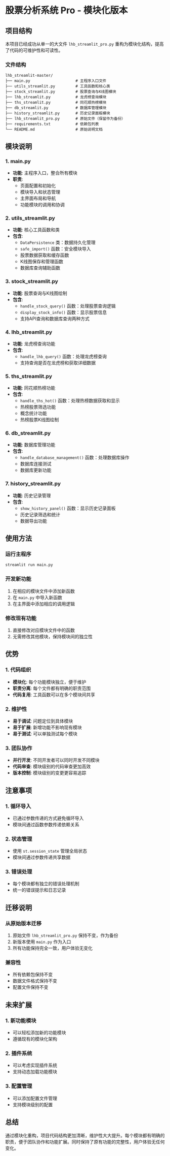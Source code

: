 # 股票分析系统 Pro - 模块化版本

## 项目结构

本项目已经成功从单一的大文件 `lhb_streamlit_pro.py` 重构为模块化结构，提高了代码的可维护性和可读性。

### 文件结构

```
lhb_streamlit-master/
├── main.py                    # 主程序入口文件
├── utils_streamlit.py         # 工具函数和核心类
├── stock_streamlit.py         # 股票查询与K线图模块
├── lhb_streamlit.py           # 龙虎榜查询模块
├── ths_streamlit.py           # 同花顺热榜模块
├── db_streamlit.py            # 数据库管理模块
├── history_streamlit.py       # 历史记录面板模块
├── lhb_streamlit_pro.py       # 原始文件（保留作为备份）
├── requirements.txt           # 依赖包列表
└── README.md                  # 原始说明文档
```

## 模块说明

### 1. main.py
- **功能**: 主程序入口，整合所有模块
- **职责**: 
  - 页面配置和初始化
  - 模块导入和状态管理
  - 主界面布局和导航
  - 功能模块的调用和协调

### 2. utils_streamlit.py
- **功能**: 核心工具函数和类
- **包含**:
  - `DataPersistence` 类：数据持久化管理
  - `safe_import()` 函数：安全模块导入
  - 股票数据获取和缓存函数
  - K线图保存和管理函数
  - 数据库查询辅助函数

### 3. stock_streamlit.py
- **功能**: 股票查询与K线图绘制
- **包含**:
  - `handle_stock_query()` 函数：处理股票查询逻辑
  - `display_stock_info()` 函数：显示股票信息
  - 支持API查询和数据库查询两种方式

### 4. lhb_streamlit.py
- **功能**: 龙虎榜查询功能
- **包含**:
  - `handle_lhb_query()` 函数：处理龙虎榜查询
  - 支持查询是否在龙虎榜和获取详细数据

### 5. ths_streamlit.py
- **功能**: 同花顺热榜功能
- **包含**:
  - `handle_ths_hot()` 函数：处理热榜数据获取和显示
  - 热榜股票筛选功能
  - 概念统计功能
  - 热榜股票K线图绘制

### 6. db_streamlit.py
- **功能**: 数据库管理功能
- **包含**:
  - `handle_database_management()` 函数：处理数据库操作
  - 数据库连接测试
  - 数据库更新功能

### 7. history_streamlit.py
- **功能**: 历史记录管理
- **包含**:
  - `show_history_panel()` 函数：显示历史记录面板
  - 历史记录筛选和统计
  - 数据导出功能

## 使用方法

### 运行主程序
```bash
streamlit run main.py
```

### 开发新功能
1. 在相应的模块文件中添加新函数
2. 在 `main.py` 中导入新函数
3. 在主界面中添加相应的调用逻辑

### 修改现有功能
1. 直接修改对应模块文件中的函数
2. 无需修改其他模块，保持模块间的独立性

## 优势

### 1. 代码组织
- **模块化**: 每个功能模块独立，便于维护
- **职责分离**: 每个文件都有明确的职责范围
- **代码复用**: 工具函数可以在多个模块间共享

### 2. 维护性
- **易于调试**: 问题定位到具体模块
- **易于扩展**: 新增功能不影响现有模块
- **易于测试**: 可以单独测试每个模块

### 3. 团队协作
- **并行开发**: 不同开发者可以同时开发不同模块
- **代码审查**: 模块级别的代码审查更加高效
- **版本控制**: 模块级别的变更更容易追踪

## 注意事项

### 1. 循环导入
- 已通过参数传递的方式避免循环导入
- 模块间通过函数参数传递依赖关系

### 2. 状态管理
- 使用 `st.session_state` 管理全局状态
- 模块间通过参数传递共享数据

### 3. 错误处理
- 每个模块都有独立的错误处理机制
- 统一的错误提示和日志记录

## 迁移说明

### 从原始版本迁移
1. 原始文件 `lhb_streamlit_pro.py` 保持不变，作为备份
2. 新版本使用 `main.py` 作为入口
3. 所有功能保持完全一致，用户体验无变化

### 兼容性
- 所有依赖包保持不变
- 数据文件格式保持不变
- 配置文件保持不变

## 未来扩展

### 1. 新功能模块
- 可以轻松添加新的功能模块
- 遵循现有的模块化架构

### 2. 插件系统
- 可以考虑实现插件系统
- 支持动态加载功能模块

### 3. 配置管理
- 可以添加配置文件管理
- 支持模块级别的配置

## 总结

通过模块化重构，项目代码结构更加清晰，维护性大大提升。每个模块都有明确的职责，便于团队协作和功能扩展。同时保持了原有功能的完整性，用户体验无任何变化。
